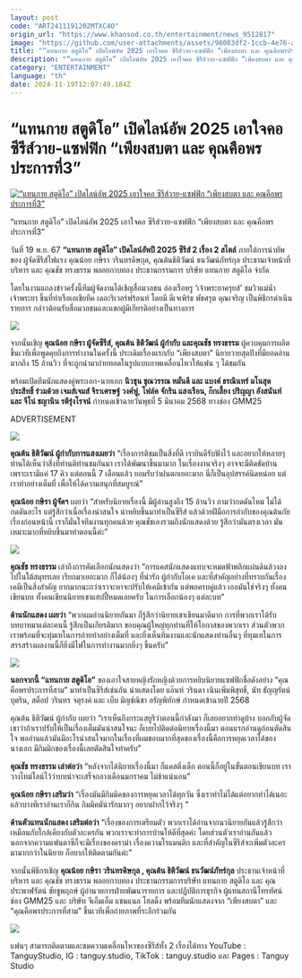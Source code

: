 ```yaml
---
layout: post
code: "ART2411191202MTXC4O"
origin_url: "https://www.khaosod.co.th/entertainment/news_9512817"
image: "https://github.com/user-attachments/assets/98083df2-1ccb-4e76-aff3-b3feb50a4aa0"
title: "“แทนกาย สตูดิโอ” เปิดไลน์อัพ 2025 เอาใจคอ ซีรีส์วาย-แซฟฟิก “เพียงสบตา และ คุณคือพรประการที่3”"
description: "“แทนกาย สตูดิโอ” เปิดไลน์อัพ 2025 เอาใจคอ ซีรีส์วาย-แซฟฟิก “เพียงสบตา และ คุณคือพรประการที่3”"
category: "ENTERTAINMENT"
language: "th"
date: 2024-11-19T12:07:49.184Z
---
```


# “แทนกาย สตูดิโอ” เปิดไลน์อัพ 2025 เอาใจคอ ซีรีส์วาย-แซฟฟิก “เพียงสบตา และ คุณคือพรประการที่3”

[![“แทนกาย สตูดิโอ” เปิดไลน์อัพ 2025 เอาใจคอ ซีรีส์วาย-แซฟฟิก “เพียงสบตา และ คุณคือพรประการที่3”](https://www.khaosod.co.th/wpapp/uploads/2024/11/Tanguy-Studio-2-1.jpg "“แทนกาย สตูดิโอ” เปิดไลน์อัพ 2025 เอาใจคอ ซีรีส์วาย-แซฟฟิก “เพียงสบตา และ คุณคือพรประการที่3”")](https://www.khaosod.co.th/wpapp/uploads/2024/11/Tanguy-Studio-2-1.jpg)

“แทนกาย สตูดิโอ” เปิดไลน์อัพ 2025 เอาใจคอ ซีรีส์วาย-แซฟฟิก “เพียงสบตา และ คุณคือพรประการที่3”

วันที่ 19 พ.ย. 67 **“แทนกาย สตูดิโอ” เปิดไลน์อัพปี 2025 ซีรีส์ 2 เรื่อง 2 สไตล์** ภายใต้การนำทัพของ ผู้จัดซีรีส์ไฟแรง คุณน้อย กษิรา วรินทรดิษกุล, คุณต้นธิติวัฒน์ ธนวัฒน์ภัทร์กุล ประธานเจ้าหน้าที่บริหาร และ คุณชัช ทรงธรรม พลอยกาบทอง ประธานกรรมการ บริษัท แทนกาย สตูดิโอ จำกัด

โดยในงานแถลงข่าวครั้งนี้ทีมผู้จัดงานได้เชิญสื่อมวลชน ล่องเรือหรู ‘เจ้าพระยาครุยส์’ ชมวิวแม่น้ำเจ้าพระยา ขึ้นที่ท่าเรือเอเชียทีค เดอะริเวอร์ฟร้อนท์ โดยมี ดีเจเพิร์ธ พัธศรุต คุณเจริญ เป็นพิธีกรดำเนินรายการ กล่าวต้อนรับสื่อมวลชนและแขกผู้มีเกียรติอย่างเป็นทางการ

![](https://www.khaosod.co.th/wpapp/uploads/2024/11/Tanguy-Studio-6.jpg)

จากนั้นเชิญ **คุณน้อย กษิรา ผู้จัดซีรีส์, คุณต้น ธิติวัฒน์ ผู้กำกับ และคุณชัช ทรงธรรม** ผู้ควบคุมการผลิต ขึ้นเวทีเพื่อพูดคุยถึงการทำงานในครั้งนี้ ประเดิมเรื่องแรกกับ “เพียงสบตา” นิยายวายสุดปังที่มียอดอ่านมากถึง 15 ล้านวิว ที่จะถูกนำมาถ่ายทอดในรูปแบบภาพเคลื่อนไหวให้แฟน ๆ ได้ชมกัน

พร้อมเปิดทีมนักแสดงคู่พระเอก-นายเอก **นิวชุน ชุณวรรณ หมั่นดี และ แบงค์ ธรณินทร์ มโนสุดประสิทธิ์ ร่วมด้วย เจมส์เจมส์ จิราเศรษฐ์ วงศ์ฟู, โฟล์ค จักริน แสงเรือน, ก๊กเลี้ยง ปริญญา อังสนันท์ และ จีโน่ ชญานิน รติรุ่งโรจน์** กำหนดเข้าฉายวันพุธที่ 5 มีนาคม 2568 ทางช่อง GMM25

ADVERTISEMENT

![](https://www.khaosod.co.th/wpapp/uploads/2024/11/Tanguy-Studio-7.jpg)

**คุณต้น ธิติวัฒน์ ผู้กำกับการแสงเผยว่า** “เรื่องการติชมเป็นสิ่งที่ดี เรายินดีรับฟังไว้ และอยากให้หลายๆ ท่านได้เห็นว่าสิ่งที่ท่านติท่านชมกันมา เราได้พัฒนาขึ้นมามาก ในเรื่องงานจริงๆ อาจจะมีติดขัดบ้าน เพราะเรามีแค่ 17 คิว แต่ตอนนี้ 7 เดือนแล้ว ยอมรับว่าฝนตกเยอะมาก นี่ก็เป็นอุปสรรค์นิดหน่อย แต่เราทำอย่างเต็มที่ เพื่อให้ได้ความสนุกที่สมบูรณ์”

**คุณน้อย กษิรา ผู้จัดฯ** เผยว่า “สำหรับนิยายเรื่องนี้ มีผู้อ่านสูงถึง 15 ล้านวิว ถามว่ากดดันไหม ไม่ได้กดดันอะไร แต่รู้สึกว่าเนื่อเรื่องน่าสนใจ น่าหยิบขึ้นมาทำเป็นซีรีส์ แล้วด้วยฝีมือการกำกับของคุณต้นกัยเรื่องก่อนหน้านี้ เราก็มั่นใจทีมงานทุกคนด้วย คุณชัชเองรวมถึงนักแสดงด้วย รู้สึกว่ามันตรงเวลา มันเหมาะมากที่หยิบขึ้นมาทำตอนนี้ค่ะ”

![](https://www.khaosod.co.th/wpapp/uploads/2024/11/Tanguy-Studio-1.jpg)

**คุณชัช ทรงธรรม** เล่าถึงการคัดเลือกนักแสดงว่า “การแคสนักแสดงแทบจะหมดฟ้าพลิกแผ่นดินล้วงลงไปในใต้สมุทรเลย เรียกมาเยอะมาก ก็ได้น้องๆ ที่น่ารัก ผู้กำกับโอเค และที่สำคัญอย่างที่ทราบกันเรื่องเคมีเป็นสิ่งสำคัญ ยากมากนะกว่าเราจะหาจะปรับให้เคมีเข้ากัน แต่พอครบคู่แล้ว เออมันใช่จริงๆ ทั้งคนเขียนบท ทั้งคนเขียนนิยายเขาแฮปปี้หมดเลยครับ ในการเลือกน้องๆ แต่ละบท”

**ด้านนักแสดง เผยว่า** “พวกผมอ่านนิยายกันมา ก็รู้สึกว่านิยายเขาเขียนมาดีมาก การที่พวกเราได้รับบทบาทมาแต่ละคนนี้ รู้สึกเป็นเกียรติมาก ขอบคุณผู้ใหญ่ทุกท่านที่ให้โอกาสของพวกเรา ส่วนตัวพวกเราพร้อมที่จะทุ่มเทในการถ่ายทำอย่างเต็มที่ และยิ่งเห็นทีมงานและนักแสดงท่านอื่นๆ ที่ทุมเทในการสรรสร้างผลงานนี้ก็ยิ่งมีไฟในการทำงานมากยิ่งๆ ขึ้นครับ”

![](https://www.khaosod.co.th/wpapp/uploads/2024/11/Tanguy-Studio-5.jpg)

**นอกจากนี้ “แทนกาย สตูดิโอ”** ของเอาใจสายหญิงรักหญิงด้วยการหยิบนิยายแซฟฟิกชื่อดังอย่าง “คุณคือพรประการที่สาม” มาทำเป็นซีรีส์เช่นกัน นำแสดงโดย แอ๊นท์ วรินดา เนินเพิ่มพิสุทธิ์, นัท ธัญญรัตน์ บุตริน, สต็อป วรินทร จตุรงค์ และ เบ็บ มิญช์ณิชา อรัญพิทักษ์ กำหนดเข้าฉายปี 2568

คุณต้น ธิติวัฒน์ ผู้กำกับ เผยว่า “เราเห็นถึงกระแสยูริว่าตอนนี้กำลังมา ก็เลยอยากทำดูบ้าง บอกกับผู้จัดเขาว่าถ้าเราปรับให้เป็นเรื่องเต็มมันน่าสนใจนะ ก็เบยไปติดต่อนิยายเรื่องนี้มา ตอนแรกอ่านดูก่อนตัดสินใจ พออ่านแล้วมันมีอะไรน่าสนใจมากในเรื่องที่ผมชอบมากที่สุดของเรื่องนี้คือการหยุดเวลาได้ของนางเอก มีกิมมิกของเรื่องนี้เลยตัดสินใจทำครับ”

**คุณชัช ทรงธรรม เล่าต่อว่า** “หลังจากได้นิยายเรื่องนี้มา ก็แคสติ่งเด็ก ตอนนี้ก็อยู่ในขั้นตอนเขียนบท เราวางไทม์ไลน์ไว้ว่าบทน่าจะเสร็จกลางเดือนมกราคม ไม่ช้าแน่นอน”

**คุณน้อย กษิรา เสริมว่า** “เรื่องมันมีกิมมิคของการหยุดเวลาได้ทุกวัน ซึ่งเราทำไม่ได้แต่อยากทำได้เนอะ แล้วบางทีเราอ่านเราก็กิน กิมมิคมัน่ารักมากๆ อยากฝากไว้จริงๆ “

**ด้านตัวแทนนักแสดง เสริมต่อว่า** “เรื่องของการเตรียมตัว พวกเราได้อ่านจากนวนิยายกันแล้วรู้สึกว่าเหมือนกับใกล้เคียงกับตัวละครกัน พวกเราจะทำการบ้านให้ดีที่สุดค่ะ โดยส่วนตัวเราอ่านกันแล้ว นอกจากความแฟนตาซีก็จะมีเรื่องของดราม่า เรื่องความโรแมนติก และที่สำคัญในซีรีส์จะเพิ่มตัวละครมามากกว่าในนิยาย ก็อยากให้ติดตามกันค่ะ”

จากนั้นพิธีกรเชิญ **คุณน้อย กษิรา วรินทรดิษกุล , คุณต้น ธิติวัฒน์ ธนวัฒน์ภัทร์กุล** ประธานเจ้าหน้าที่บริหาร และ คุณชัช ทรงธรรม พลอยกาบทอง ประธานกรรมการบริษัท แทนกาย สตูดิโอ และ คุณประพาฬรัตน์ ชัยชูพฤกษ์ ผู้อำนวยการฝ่ายพัฒนารายการ และปฏิบัติการธุรกิจ ผู้แทนสถานีโทรทัศน์ช่อง GMM25 และ บริษัท จีเอ็มเอ็ม แชนแนล โฮลดิ้ง พร้อมทีมนักแสดงจาก “เพียงสบตา” และ “คุณคือพรประการที่สาม” ขึ้นเวทีเพื่อถ่ายภาพที่ระลึกร่วมกัน

![](https://www.khaosod.co.th/wpapp/uploads/2024/11/Tanguy-Studio-4.jpg)

แฟนๆ สามารถติดตามและชมความเคลื่อนไหวของซีรีส์ทั้ง 2 เรื่องได้ทาง YouTube : TanguyStudio, IG : tanguy.studio, TikTok : tanguy.studio และ Pages : Tanguy Studio